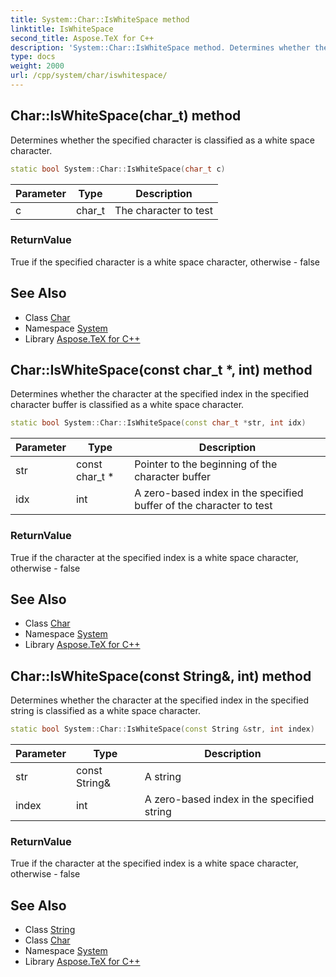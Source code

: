 ```yaml
---
title: System::Char::IsWhiteSpace method
linktitle: IsWhiteSpace
second_title: Aspose.TeX for C++
description: 'System::Char::IsWhiteSpace method. Determines whether the specified character is classified as a white space character in C++.'
type: docs
weight: 2000
url: /cpp/system/char/iswhitespace/
---
```

## Char::IsWhiteSpace(char_t) method


Determines whether the specified character is classified as a white space character.

```cpp
static bool System::Char::IsWhiteSpace(char_t c)
```


| Parameter | Type | Description |
| --- | --- | --- |
| c | char_t | The character to test |

### ReturnValue

True if the specified character is a white space character, otherwise - false

## See Also

* Class [Char](../)
* Namespace [System](../../)
* Library [Aspose.TeX for C++](../../../)
## Char::IsWhiteSpace(const char_t *, int) method


Determines whether the character at the specified index in the specified character buffer is classified as a white space character.

```cpp
static bool System::Char::IsWhiteSpace(const char_t *str, int idx)
```


| Parameter | Type | Description |
| --- | --- | --- |
| str | const char_t * | Pointer to the beginning of the character buffer |
| idx | int | A zero-based index in the specified buffer of the character to test |

### ReturnValue

True if the character at the specified index is a white space character, otherwise - false

## See Also

* Class [Char](../)
* Namespace [System](../../)
* Library [Aspose.TeX for C++](../../../)
## Char::IsWhiteSpace(const String\&, int) method


Determines whether the character at the specified index in the specified string is classified as a white space character.

```cpp
static bool System::Char::IsWhiteSpace(const String &str, int index)
```


| Parameter | Type | Description |
| --- | --- | --- |
| str | const String\& | A string |
| index | int | A zero-based index in the specified string |

### ReturnValue

True if the character at the specified index is a white space character, otherwise - false

## See Also

* Class [String](../../string/)
* Class [Char](../)
* Namespace [System](../../)
* Library [Aspose.TeX for C++](../../../)
